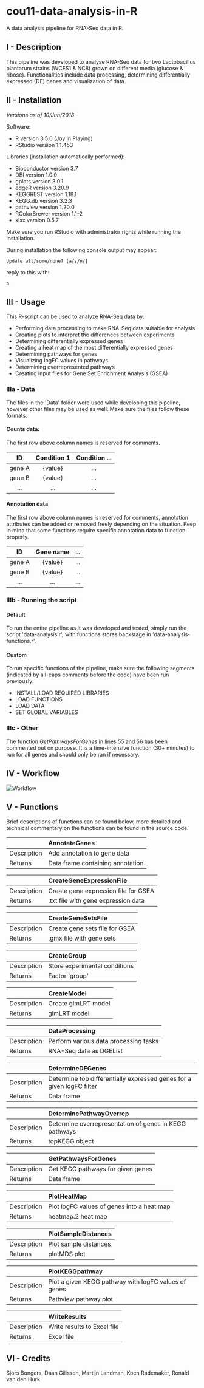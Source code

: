 # cou11-data-analysis-in-R
A data analysis pipeline for RNA-Seq data in R.

## I - Description
This pipeline was developed to analyse RNA-Seq data for two Lactobacillus plantarum strains (WCFS1 & NC8) grown on different media (glucose & ribose). Functionalities include data processing, determining differentially expressed (DE) genes and visualization of data.

## II - Installation 
_Versions as of 10/Jun/2018_

Software:
* R version 3.5.0 (Joy in Playing)
* RStudio version 1.1.453

Libraries (installation automatically performed):
* Bioconductor version 3.7
* DBI version 1.0.0
* gplots version 3.0.1
* edgeR version 3.20.9
* KEGGREST version 1.18.1
* KEGG.db version 3.2.3
* pathview version 1.20.0
* RColorBrewer version 1.1-2
* xlsx version 0.5.7

Make sure you run RStudio with administrator rights while running the installation.

During installation the following console output may appear:

```Update all/some/none? [a/s/n/]```

reply to this with:

```a```

## III - Usage
This R-script can be used to analyze RNA-Seq data by:
* Performing data processing to make RNA-Seq data suitable for analysis
* Creating plots to interpret the differences between experiments
* Determining differentially expressed genes
* Creating a heat map of the most differentially expressed genes
* Determining pathways for genes
* Visualizing logFC values in pathways
* Determining overrepresented pathways
* Creating input files for Gene Set Enrichment Analysis (GSEA)

### IIIa - Data
The files in the 'Data' folder were used while developing this pipeline, however other files may be used as well. Make sure the files follow these formats:

#### Counts data:
The first row above column names is reserved for comments.

| ID     | Condition 1 | Condition ...  |
| :----: | :---------: | :------------: |
| gene A | {value}     | ...            |
| gene B | {value}     | ...            |
| ...    | ...         | ...            |

#### Annotation data
The first row above column names is reserved for comments, annotation attributes can be added or removed freely depending on the situation. Keep in mind that some functions require specific annotation data to function properly.

| ID     | Gene name   | ...  |
| :----: | :---------: | :--: |
| gene A | {value}     | ...  |
| gene B | {value}     | ...  |
| ...    | ...         | ...  |

### IIIb - Running the script

#### Default
To run the entire pipeline as it was developed and tested, simply run the script 'data-analysis.r', with functions stores backstage in 'data-analysis-functions.r'.

#### Custom
To run specific functions of the pipeline, make sure the following segments (indicated by all-caps comments before the code) have been run previously:
* INSTALL/LOAD REQUIRED LIBRARIES
* LOAD FUNCTIONS
* LOAD DATA
* SET GLOBAL VARIABLES

### IIIc - Other
The function _GetPathwaysForGenes_ in lines 55 and 56 has been commented out on purpose. It is a time-intensive function (30+ minutes) to run for all genes and should only be ran if necessary.

## IV - Workflow

![Workflow](https://raw.github.com/kjradem/cou11-data-analysis-in-R/master/Data/Legend.png)

## V - Functions

Brief descriptions of functions can be found below, more detailed and technical commentary on the functions can be found in the source code.

|              | AnnotateGenes |
| ------------ |:---------------------------------|
| Description  | Add annotation to gene data      |
| Returns      | Data frame containing annotation |

|               | CreateGeneExpressionFile |
| ------------- |:-------------------------------------|
| Description   | Create gene expression file for GSEA |
| Returns       | .txt file with gene expression data  |

|             | CreateGeneSetsFile |
| ----------- |:-------------------------------|
| Description | Create gene sets file for GSEA |
| Returns     | .gmx file with gene sets       |

|             | CreateGroup |
| ----------- |:------------------------------|
| Description | Store experimental conditions |
| Returns     | Factor 'group'                |

|             | CreateModel |
| ----------- |:--------------------|
| Description | Create glmLRT model |
| Returns     | glmLRT model        |

|             | DataProcessing |
| ----------- |:--------------------------------------|
| Description | Perform various data processing tasks |
| Returns     | RNA-Seq data as DGEList               |

|             | DetermineDEGenes |
| ----------- |:----------------------------------------------------------------------|
| Description | Determine top differentially expressed genes for a given logFC filter |
| Returns     | Data frame                                                            |

|             | DeterminePathwayOverrep |
| ----------- |:-------------------------------------------------------|
| Description | Determine overrepresentation of genes in KEGG pathways |
| Returns     | topKEGG object                                         |

|             | GetPathwaysForGenes |
| ----------- |:----------------------------------|
| Description | Get KEGG pathways for given genes |
| Returns     | Data frame                        |

|             | PlotHeatMap |
| ----------- |:-------------------------------------------|
| Description | Plot logFC values of genes into a heat map |
| Returns     | heatmap.2 heat map                         |

|             | PlotSampleDistances |
| ----------- |:----------------------|
| Description | Plot sample distances |
| Returns     | plotMDS plot          |

|             | PlotKEGGpathway |
| ----------- |:-----------------------------------------------------|
| Description | Plot a given KEGG pathway with logFC values of genes |
| Returns     | Pathview pathway plot                                |

|             | WriteResults |
| ----------- |:----------------------------|
| Description | Write results to Excel file |
| Returns     | Excel file                  |

## VI - Credits

Sjors Bongers, Daan Gilissen, Martijn Landman, Koen Rademaker, Ronald van den Hurk
